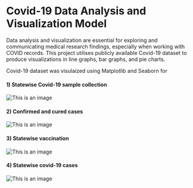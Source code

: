 # **Covid-19 Data Analysis and Visualization Model**

Data analysis and visualization are essential for exploring and communicating medical research findings, especially when working with COVID records.
This project utilises publicly available Covid-19 dataset to produce visualizations in line graphs, bar graphs, and pie charts.

Covid-19 dataset was visulaized using Matplotlib and Seaborn for 
#### 1) Statewise Covid-19 sample collection
![This is an image](https://github.com/pankajrajdeo/pankajrajdeo1/blob/main/Images/Statewise%20Covid-19%20sample%20collection.png)
#### 2) Confirmed and cured cases
![This is an image](https://github.com/pankajrajdeo/pankajrajdeo1/blob/main/Images/Confirmed%2C%20recovered%2C%20and%20death%20cases.png)
#### 3) Statewise vaccination
![This is an image](https://github.com/pankajrajdeo/pankajrajdeo1/blob/main/Images/Statewise%20vaccination.png)
#### 4) Statewise covid-19 cases
![This is an image](https://github.com/pankajrajdeo/pankajrajdeo1/blob/main/Images/Statewise%20covid-19%20cases.png)
